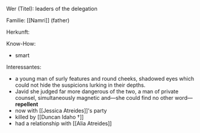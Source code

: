 Wer (Titel): leaders of the delegation

Familie: [[Namri]] (father)

Herkunft:

Know-How: 
- smart

Interessantes:  
- a young man of surly features and round cheeks, shadowed eyes which could not hide the suspicions lurking in their depths.
- Javid she judged far more dangerous of the two, a man of private counsel, simultaneously magnetic and—she could find no other word—**repellent**
- now with [[Jessica Atreides]]'s party 
- killed by [[Duncan Idaho †]] 
- had a relationship with [[Alia Atreides]] 
